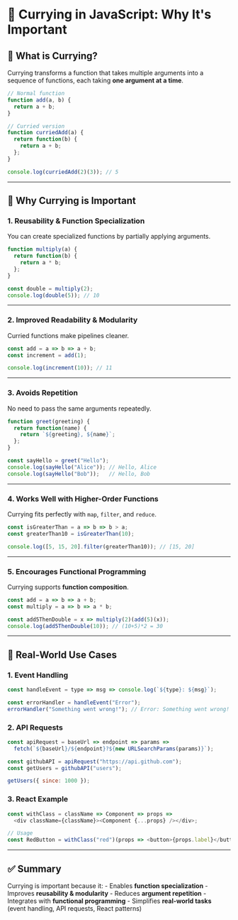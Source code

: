 # 🌟 Currying in JavaScript: Why It's Important

## 🔹 What is Currying?

Currying transforms a function that takes multiple arguments into a
sequence of functions, each taking **one argument at a time**.

``` js
// Normal function
function add(a, b) {
  return a + b;
}

// Curried version
function curriedAdd(a) {
  return function(b) {
    return a + b;
  };
}

console.log(curriedAdd(2)(3)); // 5
```

------------------------------------------------------------------------

## 🔹 Why Currying is Important

### 1. **Reusability & Function Specialization**

You can create specialized functions by partially applying arguments.

``` js
function multiply(a) {
  return function(b) {
    return a * b;
  };
}

const double = multiply(2);
console.log(double(5)); // 10
```

------------------------------------------------------------------------

### 2. **Improved Readability & Modularity**

Curried functions make pipelines cleaner.

``` js
const add = a => b => a + b;
const increment = add(1);

console.log(increment(10)); // 11
```

------------------------------------------------------------------------

### 3. **Avoids Repetition**

No need to pass the same arguments repeatedly.

``` js
function greet(greeting) {
  return function(name) {
    return `${greeting}, ${name}`;
  };
}

const sayHello = greet("Hello");
console.log(sayHello("Alice")); // Hello, Alice
console.log(sayHello("Bob"));   // Hello, Bob
```

------------------------------------------------------------------------

### 4. **Works Well with Higher-Order Functions**

Currying fits perfectly with `map`, `filter`, and `reduce`.

``` js
const isGreaterThan = a => b => b > a;
const greaterThan10 = isGreaterThan(10);

console.log([5, 15, 20].filter(greaterThan10)); // [15, 20]
```

------------------------------------------------------------------------

### 5. **Encourages Functional Programming**

Currying supports **function composition**.

``` js
const add = a => b => a + b;
const multiply = a => b => a * b;

const add5ThenDouble = x => multiply(2)(add(5)(x));
console.log(add5ThenDouble(10)); // (10+5)*2 = 30
```

------------------------------------------------------------------------

## 🔹 Real-World Use Cases

### 1. **Event Handling**

``` js
const handleEvent = type => msg => console.log(`${type}: ${msg}`);

const errorHandler = handleEvent("Error");
errorHandler("Something went wrong!"); // Error: Something went wrong!
```

### 2. **API Requests**

``` js
const apiRequest = baseUrl => endpoint => params => 
  fetch(`${baseUrl}/${endpoint}?${new URLSearchParams(params)}`);

const githubAPI = apiRequest("https://api.github.com");
const getUsers = githubAPI("users");

getUsers({ since: 1000 });
```

### 3. **React Example**

``` js
const withClass = className => Component => props =>
  <div className={className}><Component {...props} /></div>;

// Usage
const RedButton = withClass("red")(props => <button>{props.label}</button>);
```

------------------------------------------------------------------------

## ✅ Summary

Currying is important because it: - Enables **function
specialization** - Improves **reusability & modularity** - Reduces
**argument repetition** - Integrates with **functional programming** -
Simplifies **real-world tasks** (event handling, API requests, React
patterns)
